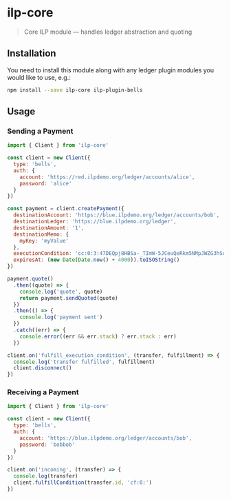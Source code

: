 # ilp-core

> Core ILP module — handles ledger abstraction and quoting

## Installation

You need to install this module along with any ledger plugin modules you would like to use, e.g.:

``` sh
npm install --save ilp-core ilp-plugin-bells
```

## Usage

### Sending a Payment

``` js
import { Client } from 'ilp-core'

const client = new Client({
  type: 'bells',
  auth: {
    account: 'https://red.ilpdemo.org/ledger/accounts/alice',
    password: 'alice'
  }
})

const payment = client.createPayment({
  destinationAccount: 'https://blue.ilpdemo.org/ledger/accounts/bob',
  destinationLedger: 'https://blue.ilpdemo.org/ledger',
  destinationAmount: '1',
  destinationMemo: {
    myKey: 'myValue'
  },
  executionCondition: 'cc:0:3:47DEQpj8HBSa-_TImW-5JCeuQeRkm5NMpJWZG3hSuFU:0',
  expiresAt: (new Date(Date.now() + 4000)).toISOString()
})

payment.quote()
  .then((quote) => {
    console.log('quote', quote)
    return payment.sendQuoted(quote)
  })
  .then(() => {
    console.log('payment sent')
  })
  .catch((err) => {
    console.error((err && err.stack) ? err.stack : err)
  })

client.on('fulfill_execution_condition', (transfer, fulfillment) => {
  console.log('transfer fulfilled', fulfillment)
  client.disconnect()
})

```

### Receiving a Payment

``` js
import { Client } from 'ilp-core'

const client = new Client({
  type: 'bells',
  auth: {
    account: 'https://blue.ilpdemo.org/ledger/accounts/bob',
    password: 'bobbob'
  }
})

client.on('incoming', (transfer) => {
  console.log(transfer)
  client.fulfillCondition(transfer.id, 'cf:0:')
})
```
